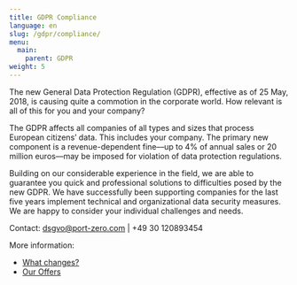 ```yaml
---
title: GDPR Compliance
language: en
slug: /gdpr/compliance/
menu:
  main:
    parent: GDPR
weight: 5
---
```

The new General Data Protection Regulation (GDPR), effective as of 25 May, 2018, is causing quite a commotion in the corporate world. How relevant is all of this for you and your company?

The GDPR affects all companies of all types and sizes that process European citizens’ data. This includes your company. The primary new component is a revenue-dependent fine––up to 4% of annual sales or 20 million euros––may be imposed for violation of data protection regulations.

Building on our considerable experience in the field, we are able to guarantee you quick and professional solutions to difficulties posed by the new GDPR. We have successfully been supporting companies for the last five years implement technical and organizational data security measures. We are happy to consider your individual challenges and needs.

Contact: [dsgvo@port-zero.com](mailto:dsgvo@port-zero.com) | +49 30 120893454

More information:

* [What changes?](/gdpr/info/)
* [Our Offers](/gdpr/offers/)
